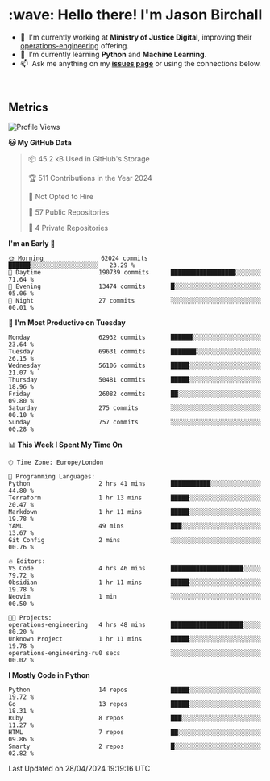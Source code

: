<h1 align="left" id="jason-title">:wave: Hello there! I'm Jason Birchall</h1>

- :office: &nbsp;I'm currently working at **Ministry of Justice Digital**, improving their [operations-engineering](https://github.com/ministryofjustice/operations-engineering) offering.
- :seedling: &nbsp;I’m currently learning **Python** and **Machine Learning**.
- :mailbox: &nbsp;Ask me anything on my **[issues page]** or using the connections below.


<br>


<h2>Metrics</h2>

<!--START_SECTION:waka-->
![Profile Views](http://img.shields.io/badge/Profile%20Views-6-blue)

**🐱 My GitHub Data** 

> 📦 45.2 kB Used in GitHub's Storage 
 > 
> 🏆 511 Contributions in the Year 2024
 > 
> 🚫 Not Opted to Hire
 > 
> 📜 57 Public Repositories 
 > 
> 🔑 4 Private Repositories 
 > 
**I'm an Early 🐤** 

```text
🌞 Morning                62024 commits       ██████░░░░░░░░░░░░░░░░░░░   23.29 % 
🌆 Daytime                190739 commits      ██████████████████░░░░░░░   71.64 % 
🌃 Evening                13474 commits       █░░░░░░░░░░░░░░░░░░░░░░░░   05.06 % 
🌙 Night                  27 commits          ░░░░░░░░░░░░░░░░░░░░░░░░░   00.01 % 
```
📅 **I'm Most Productive on Tuesday** 

```text
Monday                   62932 commits       ██████░░░░░░░░░░░░░░░░░░░   23.64 % 
Tuesday                  69631 commits       ███████░░░░░░░░░░░░░░░░░░   26.15 % 
Wednesday                56106 commits       █████░░░░░░░░░░░░░░░░░░░░   21.07 % 
Thursday                 50481 commits       █████░░░░░░░░░░░░░░░░░░░░   18.96 % 
Friday                   26082 commits       ██░░░░░░░░░░░░░░░░░░░░░░░   09.80 % 
Saturday                 275 commits         ░░░░░░░░░░░░░░░░░░░░░░░░░   00.10 % 
Sunday                   757 commits         ░░░░░░░░░░░░░░░░░░░░░░░░░   00.28 % 
```


📊 **This Week I Spent My Time On** 

```text
🕑︎ Time Zone: Europe/London

💬 Programming Languages: 
Python                   2 hrs 41 mins       ███████████░░░░░░░░░░░░░░   44.80 % 
Terraform                1 hr 13 mins        █████░░░░░░░░░░░░░░░░░░░░   20.47 % 
Markdown                 1 hr 11 mins        █████░░░░░░░░░░░░░░░░░░░░   19.78 % 
YAML                     49 mins             ███░░░░░░░░░░░░░░░░░░░░░░   13.67 % 
Git Config               2 mins              ░░░░░░░░░░░░░░░░░░░░░░░░░   00.76 % 

🔥 Editors: 
VS Code                  4 hrs 46 mins       ████████████████████░░░░░   79.72 % 
Obsidian                 1 hr 11 mins        █████░░░░░░░░░░░░░░░░░░░░   19.78 % 
Neovim                   1 min               ░░░░░░░░░░░░░░░░░░░░░░░░░   00.50 % 

🐱‍💻 Projects: 
operations-engineering   4 hrs 48 mins       ████████████████████░░░░░   80.20 % 
Unknown Project          1 hr 11 mins        █████░░░░░░░░░░░░░░░░░░░░   19.78 % 
operations-engineering-ru0 secs              ░░░░░░░░░░░░░░░░░░░░░░░░░   00.02 % 
```

**I Mostly Code in Python** 

```text
Python                   14 repos            █████░░░░░░░░░░░░░░░░░░░░   19.72 % 
Go                       13 repos            █████░░░░░░░░░░░░░░░░░░░░   18.31 % 
Ruby                     8 repos             ███░░░░░░░░░░░░░░░░░░░░░░   11.27 % 
HTML                     7 repos             ██░░░░░░░░░░░░░░░░░░░░░░░   09.86 % 
Smarty                   2 repos             █░░░░░░░░░░░░░░░░░░░░░░░░   02.82 % 
```




 Last Updated on 28/04/2024 19:19:16 UTC
<!--END_SECTION:waka-->

<!-- links -->

[issues page]: https://github.com/jasonBirchall/jasonBirchall/issues "jasonBirchall/issues"
